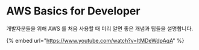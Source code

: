 # AWS Basics for Developer

개발자분들을 위해 AWS 를 처음 사용할 때 미리 알면 좋은 개념과 팁들을 설명합니다.

{% embed url="https://www.youtube.com/watch?v=ltMDeWdpAqA" %}
